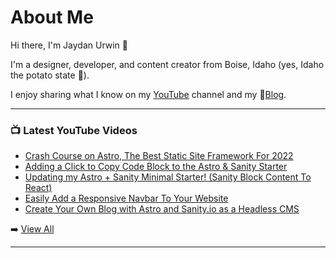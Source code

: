 # About Me

Hi there, I'm Jaydan Urwin 👋

I'm a designer, developer, and content creator from Boise, Idaho (yes, Idaho the potato state 🥔).

I enjoy sharing what I know on my [YouTube](https://youtube.jaydanurwin.com) channel and my 📝[Blog](https://jaydanurwin/blog).

--- 

### 📺 Latest YouTube Videos 
<!-- YOUTUBE:START -->
- [Crash Course on Astro, The Best Static Site Framework For 2022](https://www.youtube.com/watch?v=cbYr75_R15M)
- [Adding a Click to Copy Code Block to the Astro &amp; Sanity Starter](https://www.youtube.com/watch?v=WVRLCaRfg8E)
- [Updating my Astro + Sanity Minimal Starter! &lpar;Sanity Block Content To React&rpar;](https://www.youtube.com/watch?v=dB7CmFLQiSs)
- [Easily Add a Responsive Navbar To Your Website](https://www.youtube.com/watch?v=0Q0VcdDKKSI)
- [Create Your Own Blog with Astro and Sanity.io as a Headless CMS](https://www.youtube.com/watch?v=-jAWLTfsSQw)
<!-- YOUTUBE:END --> 

➡️ [View All](https://youtube.com/jaydanurwin) 

---

<!--
**jaydanurwin/jaydanurwin** is a ✨ _special_ ✨ repository because its `README.md` (this file) appears on your GitHub profile.

Here are some ideas to get you started:

- 🔭 I’m currently working on ...
- 🌱 I’m currently learning ...
- 👯 I’m looking to collaborate on ...
- 🤔 I’m looking for help with ...
- 💬 Ask me about ...
- 📫 How to reach me: ...
- 😄 Pronouns: ...
- ⚡ Fun fact: ...
-->
